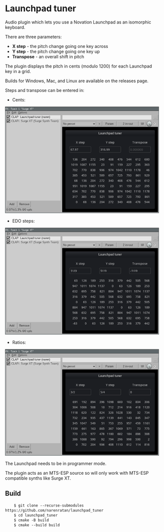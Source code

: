 Launchpad tuner
===============

Audio plugin which lets you use a Novation Launchpad as an isomorphic keyboard.

There are three parameters:
- **X step** - the pitch change going one key across
- **Y step** - the pitch change going one key up
- **Transpose** - an overall shift in pitch

The plugin displays the pitch in cents (modulo 1200) for each Launchpad key in a grid.

Builds for Windows, Mac, and Linux are available on the releases page.

Steps and transpose can be entered in:

- Cents:

![cents](images/cents.png)

- EDO steps:

![edo_steps](images/edo_steps.png)

- Ratios:

![ratios](images/ratios.png)

The Launchpad needs to be in programmer mode.

The plugin acts as an MTS-ESP source so will only work with MTS-ESP compatible synths like Surge XT.


Build
-----

```console
    $ git clone --recurse-submodules https://github.com/narenratan/launchpad_tuner
    $ cd launchpad_tuner
    $ cmake -B build
    $ cmake --build build
```

